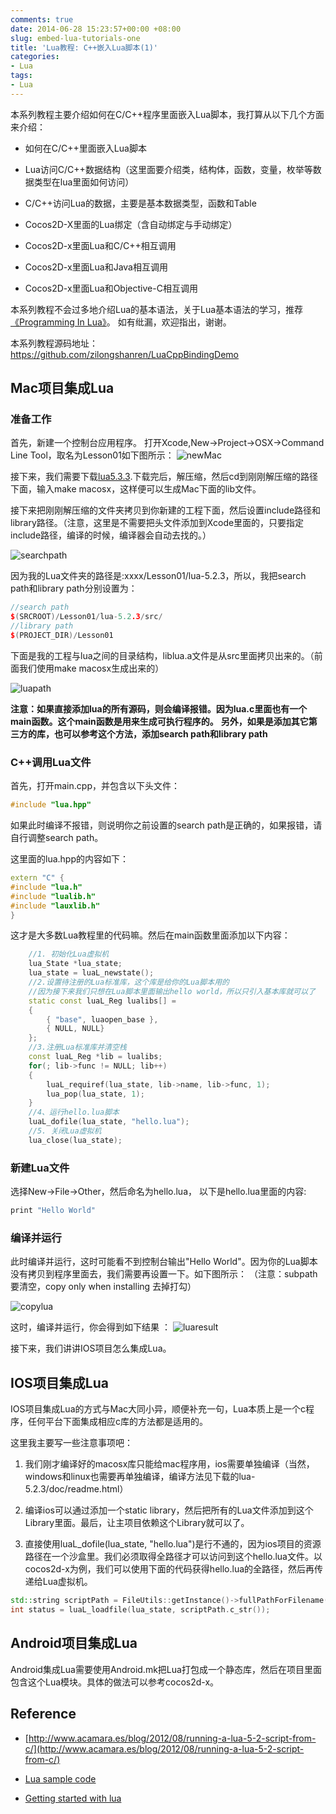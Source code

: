 ```yaml
---
comments: true
date: 2014-06-28 15:23:57+00:00 +08:00
slug: embed-lua-tutorials-one
title: 'Lua教程: C++嵌入Lua脚本(1)'
categories:
- Lua
tags:
- Lua
---
```


 
<!-- toc -->
本系列教程主要介绍如何在C/C++程序里面嵌入Lua脚本，我打算从以下几个方面来介绍：

  * 如何在C/C++里面嵌入Lua脚本

  * Lua访问C/C++数据结构（这里面要介绍类，结构体，函数，变量，枚举等数据类型在lua里面如何访问）

  * C/C++访问Lua的数据，主要是基本数据类型，函数和Table

  * Cocos2D-X里面的Lua绑定（含自动绑定与手动绑定）

  * Cocos2D-x里面Lua和C/C++相互调用

  * Cocos2D-x里面Lua和Java相互调用

  * Cocos2D-x里面Lua和Objective-C相互调用

本系列教程不会过多地介绍Lua的基本语法，关于Lua基本语法的学习，推荐[《Programming In Lua》](http://www.amazon.com/Programming-Second-Edition-Roberto-Ierusalimschy/dp/8590379825)。 如有纰漏，欢迎指出，谢谢。

本系列教程源码地址：https://github.com/zilongshanren/LuaCppBindingDemo

<!-- more -->

## Mac项目集成Lua

### 准备工作

首先，新建一个控制台应用程序。 打开Xcode,New->Project->OSX->Command Line Tool，取名为Lesson01如下图所示：
![newMac](https://zilongshanren.com/img/newMacProject.jpg)

接下来，我们需要下载[lua5.3.3](http://www.lua.org/download.html).下载完后，解压缩，然后cd到刚刚解压缩的路径下面，输入make macosx，这样便可以生成Mac下面的lib文件。

接下来把刚刚解压缩的文件夹拷贝到你新建的工程下面，然后设置include路径和library路径。（注意，这里是不需要把头文件添加到Xcode里面的，只要指定include路径，编译的时候，编译器会自动去找的。）

![searchpath](https://zilongshanren.com/img/searchpath.png)

因为我的Lua文件夹的路径是:xxxx/Lesson01/lua-5.2.3，所以，我把search path和library path分别设置为：

```cpp
//search path
$(SRCROOT)/Lesson01/lua-5.2.3/src/
//library path
$(PROJECT_DIR)/Lesson01
```

下面是我的工程与lua之间的目录结构，liblua.a文件是从src里面拷贝出来的。（前面我们使用make macosx生成出来的）

![luapath](https://zilongshanren.com/img/luapath.png)

**注意：如果直接添加lua的所有源码，则会编译报错。因为lua.c里面也有一个main函数。这个main函数是用来生成可执行程序的。**
**另外，如果是添加其它第三方的库，也可以参考这个方法，添加search path和library path**

### C++调用Lua文件

首先，打开main.cpp，并包含以下头文件：

```cpp
#include "lua.hpp"
```

如果此时编译不报错，则说明你之前设置的search path是正确的，如果报错，请自行调整search path。

这里面的lua.hpp的内容如下：

```cpp
extern "C" {
#include "lua.h"
#include "lualib.h"
#include "lauxlib.h"
}
```

这才是大多数Lua教程里的代码嘛。然后在main函数里面添加以下内容：

```cpp
    //1. 初始化Lua虚拟机
    lua_State *lua_state;
    lua_state = luaL_newstate();
    //2.设置待注册的Lua标准库，这个库是给你的Lua脚本用的
    //因为接下来我们只想在Lua脚本里面输出hello world，所以只引入基本库就可以了
    static const luaL_Reg lualibs[] =
    {
        { "base", luaopen_base },
        { NULL, NULL}
    };
    //3.注册Lua标准库并清空栈
    const luaL_Reg *lib = lualibs;
    for(; lib->func != NULL; lib++)
    {
        luaL_requiref(lua_state, lib->name, lib->func, 1);
        lua_pop(lua_state, 1);
    }
    //4、运行hello.lua脚本
    luaL_dofile(lua_state, "hello.lua");
    //5. 关闭Lua虚拟机
    lua_close(lua_state);
```

### 新建Lua文件

选择New->File->Other，然后命名为hello.lua， 以下是hello.lua里面的内容:

```cpp
print "Hello World"
```

### 编译并运行

此时编译并运行，这时可能看不到控制台输出"Hello World"。因为你的Lua脚本没有拷贝到程序里面去，我们需要再设置一下。如下图所示：
（注意：subpath 要清空，copy only when installing 去掉打勾）

![copylua](https://zilongshanren.com/img/copylua.png)

这时，编译并运行，你会得到如下结果 ：
![luaresult](https://zilongshanren.com/img/luaresult.png)

接下来，我们讲讲IOS项目怎么集成Lua。

## IOS项目集成Lua

IOS项目集成Lua的方式与Mac大同小异，顺便补充一句，Lua本质上是一个c程序，任何平台下面集成相应c库的方法都是适用的。

这里我主要写一些注意事项吧：

  1. 我们刚才编译好的macosx库只能给mac程序用，ios需要单独编译（当然，windows和linux也需要再单独编译，编译方法见下载的lua-5.2.3/doc/readme.html）

  2. 编译ios可以通过添加一个static library，然后把所有的Lua文件添加到这个Library里面。最后，让主项目依赖这个Library就可以了。

  3. 直接使用luaL_dofile(lua_state, "hello.lua")是行不通的，因为ios项目的资源路径在一个沙盒里。我们必须取得全路径才可以访问到这个hello.lua文件。以cocos2d-x为例，我们可以使用下面的代码获得hello.lua的全路径，然后再传递给Lua虚拟机。

```cpp
std::string scriptPath = FileUtils::getInstance()->fullPathForFilename("hello.lua");
int status = luaL_loadfile(lua_state, scriptPath.c_str());
```

## Android项目集成Lua

Android集成Lua需要使用Android.mk把Lua打包成一个静态库，然后在项目里面包含这个Lua模块。具体的做法可以参考cocos2d-x。

## Reference

  * [http://www.acamara.es/blog/2012/08/running-a-lua-5-2-script-from-c/](http://www.acamara.es/blog/2012/08/running-a-lua-5-2-script-from-c/)

  * [Lua sample code](http://lua-users.org/wiki/SampleCode)

  * [Getting started with lua](http://gamedevgeek.com/tutorials/getting-started-with-lua/)

